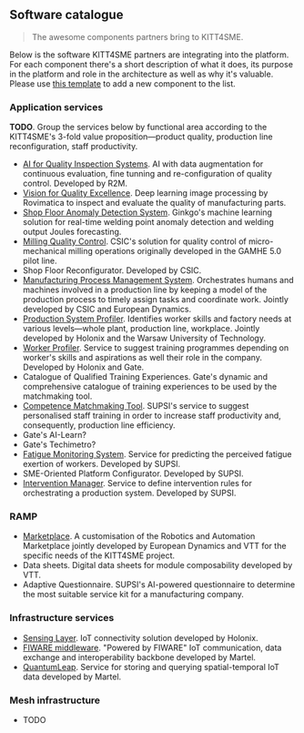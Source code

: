 Software catalogue
------------------
> The awesome components partners bring to KITT4SME.

Below is the software KITT4SME partners are integrating into the
platform. For each component there's a short description of what
it does, its purpose in the platform and role in the architecture
as well as why it's valuable. Please use [this template][template]
to add a new component to the list.


### Application services

**TODO**. Group the services below by functional area according
to the KITT4SME's 3-fold value proposition—product quality, production
line reconfiguration, staff productivity.

* [AI for Quality Inspection Systems][aiqus]. AI with data augmentation
  for continuous evaluation, fine tunning and re-configuration of quality
  control. Developed by R2M.
* [Vision for Quality Excellence][viqe]. Deep learning image processing
  by Rovimatica to inspect and evaluate the quality of manufacturing
  parts.
* [Shop Floor Anomaly Detection System][anomaly]. Ginkgo's machine
  learning solution for real-time welding point anomaly detection
  and welding output Joules forecasting.
* [Milling Quality Control][roughnator]. CSIC's solution for quality
  control of micro-mechanical milling operations originally developed
  in the GAMHE 5.0 pilot line.
* Shop Floor Reconfigurator. Developed by CSIC.
* [Manufacturing Process Management System][mpms]. Orchestrates humans
  and machines involved in a production line by keeping a model of the
  production process to timely assign tasks and coordinate work. Jointly
  developed by CSIC and European Dynamics.
* [Production System Profiler][ppro]. Identifies worker skills and factory
  needs at various levels—whole plant, production line, workplace. Jointly
  developed by Holonix and the Warsaw University of Technology.
* [Worker Profiler][wpro]. Service to suggest training programmes
  depending on worker's skills and aspirations as well their role
  in the company. Developed by Holonix and Gate.
* Catalogue of Qualified Training Experiences. Gate's dynamic and
  comprehensive catalogue of training experiences to be used by
  the matchmaking tool.
* [Competence Matchmaking Tool][cmt]. SUPSI's service to suggest
  personalised staff training in order to increase staff productivity
  and, consequently, production line efficiency.
* Gate's AI-Learn?
* Gate's Techimetro?
* [Fatigue Monitoring System][fams]. Service for predicting the perceived fatigue exertion of workers. Developed by SUPSI.
* SME-Oriented Platform Configurator. Developed by SUPSI.
* [Intervention Manager][im]. Service to define
intervention rules for orchestrating a production system. Developed by SUPSI.


### RAMP

* [Marketplace][ramp]. A customisation of the Robotics and Automation
  Marketplace jointly developed by European Dynamics and VTT for the
  specific needs of the KITT4SME project.
* Data sheets. Digital data sheets for module composability developed
  by VTT.
* Adaptive Questionnaire. SUPSI's AI-powered questionnaire to determine
  the most suitable service kit for a manufacturing company.


### Infrastructure services

* [Sensing Layer][sl]. IoT connectivity solution developed by Holonix.
* [FIWARE middleware][fw]. "Powered by FIWARE" IoT communication,
  data exchange and interoperability backbone developed by Martel.
* [QuantumLeap][ql]. Service for storing and querying spatial-temporal
  IoT data developed by Martel.


### Mesh infrastructure

* TODO




[aiqus]: ./aiqus.md
[anomaly]: ./anomaly.md
[cmt]: ./MatchmakingTool.md
[fw]: ./fiware.md
[mpms]: ./mpms.md
[ppro]: ./prodpro.md
[ql]: ./quantumleap.md
[ramp]: ./marketplace.md
[roughnator]: ./roughnator.md
[sl]: ./sensing-layer.md
[template]: ./template.md
[viqe]: ./viqe.md
[wpro]: ./workpro.md
[im]: ./im.md
[fams]: ./fams.md
